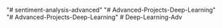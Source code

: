 "# sentiment-analysis-advanced" 
"# Advanced-Projects-Deep-Learning" 
"# Advanced-Projects-Deep-Learning" 
#   D e e p - L e a r n i n g - A d v  
 